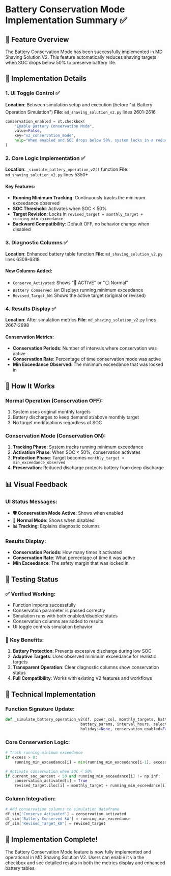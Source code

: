 # Battery Conservation Mode Implementation Summary ✅

## 🎯 Feature Overview
The Battery Conservation Mode has been successfully implemented in MD Shaving Solution V2. This feature automatically reduces shaving targets when SOC drops below 50% to preserve battery life.

## 🔧 Implementation Details

### 1. **UI Toggle Control** ✅
**Location**: Between simulation setup and execution (before "📊 Battery Operation Simulation")
**File**: `md_shaving_solution_v2.py` lines 2601-2616

```python
conservation_enabled = st.checkbox(
    "Enable Battery Conservation Mode", 
    value=False,
    key="v2_conservation_mode",
    help="When enabled and SOC drops below 50%, system locks in a reduced target based on minimum exceedance observed so far"
)
```

### 2. **Core Logic Implementation** ✅
**Location**: `_simulate_battery_operation_v2()` function
**File**: `md_shaving_solution_v2.py` lines 5350+ 

#### Key Features:
- **Running Minimum Tracking**: Continuously tracks the minimum exceedance observed
- **SOC Threshold**: Activates when SOC < 50%
- **Target Revision**: Locks in `revised_target = monthly_target + running_min_exceedance`
- **Backward Compatibility**: Default OFF, no behavior change when disabled

### 3. **Diagnostic Columns** ✅
**Location**: Enhanced battery table function
**File**: `md_shaving_solution_v2.py` lines 6308-6318

#### New Columns Added:
- `Conserve_Activated`: Shows "🔋 ACTIVE" or "⚪ Normal"
- `Battery Conserved kW`: Displays running minimum exceedance
- `Revised_Target_kW`: Shows the active target (original or revised)

### 4. **Results Display** ✅
**Location**: After simulation metrics
**File**: `md_shaving_solution_v2.py` lines 2667-2698

#### Conservation Metrics:
- **Conservation Periods**: Number of intervals where conservation was active
- **Conservation Rate**: Percentage of time conservation mode was active  
- **Min Exceedance Observed**: The minimum exceedance that was locked in

## 🔄 How It Works

### Normal Operation (Conservation OFF):
1. System uses original monthly targets
2. Battery discharges to keep demand at/above monthly target
3. No target modifications regardless of SOC

### Conservation Mode (Conservation ON):
1. **Tracking Phase**: System tracks running minimum exceedance
2. **Activation Phase**: When SOC < 50%, conservation activates
3. **Protection Phase**: Target becomes `monthly_target + min_exceedance_observed`
4. **Preservation**: Reduced discharge protects battery from deep discharge

## 📊 Visual Feedback

### UI Status Messages:
- **🛡️ Conservation Mode Active**: Shows when enabled
- **🔄 Normal Mode**: Shows when disabled
- **📊 Tracking**: Explains diagnostic columns

### Results Display:
- **Conservation Periods**: How many times it activated
- **Conservation Rate**: What percentage of time it was active
- **Min Exceedance**: The safety margin that was locked in

## 🧪 Testing Status

### ✅ Verified Working:
- Function imports successfully
- Conservation parameter is passed correctly
- Simulation runs with both enabled/disabled states
- Conservation columns are added to results
- UI toggle controls simulation behavior

### 🎯 Key Benefits:
1. **Battery Protection**: Prevents excessive discharge during low SOC
2. **Adaptive Targets**: Uses observed minimum exceedance for realistic targets
3. **Transparent Operation**: Clear diagnostic columns show conservation status
4. **Full Compatibility**: Works with existing V2 features and workflows

## 🔧 Technical Implementation

### Function Signature Update:
```python
def _simulate_battery_operation_v2(df, power_col, monthly_targets, battery_sizing, 
                                 battery_params, interval_hours, selected_tariff=None, 
                                 holidays=None, conservation_enabled=False):
```

### Core Conservation Logic:
```python
# Track running minimum exceedance
if excess > 0:
    running_min_exceedance[i] = min(running_min_exceedance[i-1], excess)

# Activate conservation when SOC < 50%
if current_soc_percent < 50 and running_min_exceedance[i] != np.inf:
    conservation_activated[i] = True
    revised_target.iloc[i] = monthly_target + running_min_exceedance[i]
```

### Column Integration:
```python
# Add conservation columns to simulation dataframe
df_sim['Conserve_Activated'] = conservation_activated
df_sim['Battery Conserved kW'] = running_min_exceedance
df_sim['Revised_Target_kW'] = revised_target
```

## 🎉 Implementation Complete!
The Battery Conservation Mode feature is now fully implemented and operational in MD Shaving Solution V2. Users can enable it via the checkbox and see detailed results in both the metrics display and enhanced battery tables.
